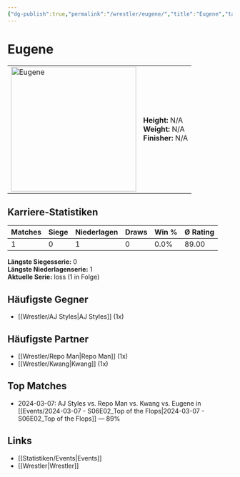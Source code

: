 ```yaml
---
{"dg-publish":true,"permalink":"/wrestler/eugene/","title":"Eugene","tags":["wrestler"],"noteIcon":""}
---
```



# Eugene

<table>
        <tr>
        <td><img src="https://github.com/CptSpaulding1980/choke-slam-wrestling/releases/download/images/Eugene.png" width="280" alt="Eugene"></td>
        <td>
        <b>Height:</b> N/A<br>
        <b>Weight:</b> N/A<br>
        <b>Finisher:</b> N/A<br>
        </td>
        </tr>
        </table>
        
## Karriere-Statistiken

| Matches | Siege | Niederlagen | Draws | Win % | Ø Rating |
|---------|-------|-------------|-------|-------|-----------|
| 1 | 0 | 1 | 0 | 0.0% | 89.00 |

**Längste Siegesserie:** 0<br>**Längste Niederlagenserie:** 1<br>**Aktuelle Serie:** loss (1 in Folge)


## Häufigste Gegner
- [[Wrestler/AJ Styles\|AJ Styles]] (1x)

## Häufigste Partner
- [[Wrestler/Repo Man\|Repo Man]] (1x)
- [[Wrestler/Kwang\|Kwang]] (1x)

## Top Matches
- 2024-03-07: AJ Styles vs. Repo Man vs. Kwang vs. Eugene  in [[Events/2024-03-07 - S06E02_Top of the Flops\|2024-03-07 - S06E02_Top of the Flops]] — 89%

## Links
- [[Statistiken/Events\|Events]]
- [[Wrestler\|Wrestler]]
